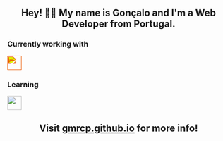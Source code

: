 <h2 align="center">Hey! 🙋‍♂️ My name is Gonçalo and I'm a Web Developer from Portugal.</h2>

<h3>Currently working with </h3>
  <a href="https://rubyonrails.org/"><img height="32" width="32" src="https://cdn.jsdelivr.net/npm/simple-icons@v6/icons/rubyonrails.svg" style="filter: invert(10%) sepia(86%) saturate(6142%) hue-rotate(8deg) brightness(93%) contrast(118%);"/></a>
  
<h3>Learning</h3>
  <a href="https://rubyonrails.org/"><img height="32" width="32" src="https://cdn.jsdelivr.net/npm/simple-icons@v6/icons/csharp.svg" /></a>
  
<h2 align="center">Visit <a href="https://gmrcp.github.io/">gmrcp.github.io</a> for more info!</h2>

<!--
**gmrcp/gmrcp** is a ✨ _special_ ✨ repository because its `README.md` (this file) appears on your GitHub profile.

Here are some ideas to get you started:

- 🔭 I’m currently working on ...
- 🌱 I’m currently learning ...
- 👯 I’m looking to collaborate on ...
- 🤔 I’m looking for help with ...
- 💬 Ask me about ...
- 📫 How to reach me: ...
- 😄 Pronouns: ...
- ⚡ Fun fact: ...
-->
